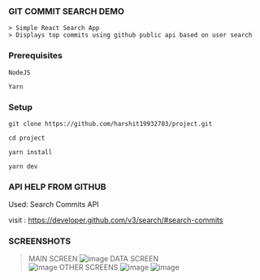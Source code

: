 ### GIT COMMIT SEARCH DEMO
```
> Simple React Search App 
> Displays top commits using github public api based on user search
```


### Prerequisites
```
NodeJS 

Yarn 
```

### Setup

```
git clone https://github.com/harshit19932703/project.git

cd project

yarn install

yarn dev
```

### API HELP FROM GITHUB
Used: Search Commits API

visit : https://developer.github.com/v3/search/#search-commits
   
### SCREENSHOTS  
> MAIN SCREEN
![image](https://user-images.githubusercontent.com/12083391/46570385-d61cab00-c980-11e8-8186-44af03311164.png)
> DATA SCREEN  
![image](https://user-images.githubusercontent.com/12083391/46570374-b71e1900-c980-11e8-938a-969aee1f4205.png)
> OTHER SCREENS
![image](https://user-images.githubusercontent.com/12083391/46570387-e03ea980-c980-11e8-9557-beddf9483367.png)
![image](https://user-images.githubusercontent.com/12083391/46570391-edf42f00-c980-11e8-88c6-438531249e05.png)
